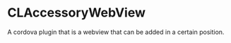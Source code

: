 CLAccessoryWebView
==================

A cordova plugin that is a webview that can be added in a certain position. 
